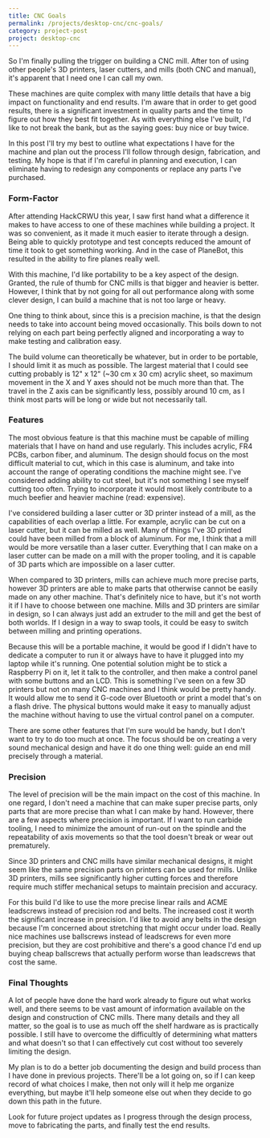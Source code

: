 ```yaml
---
title: CNC Goals
permalink: /projects/desktop-cnc/cnc-goals/
category: project-post
project: desktop-cnc
---
```


So I'm finally pulling the trigger on building a CNC mill. After ton of using other people's 3D printers, laser cutters, and mills (both CNC and manual), it's apparent that I need one I can call my own.

These machines are quite complex with many little details that have a big impact on functionality and end results. I'm aware that in order to get good results, there is a significant investment in quality parts and the time to figure out how they best fit together. As with everything else I've built, I'd like to not break the bank, but as the saying goes: buy nice or buy twice.

In this post I'll try my best to outline what expectations I have for the machine and plan out the process I'll follow through design, fabrication, and testing. My hope is that if I'm careful in planning and execution, I can eliminate having to redesign any components or replace any parts I've purchased.


### Form-Factor

After attending HackCRWU this year, I saw first hand what a difference it makes to have access to one of these machines while building a project. It was so convenient, as it made it much easier to iterate through a design. Being able to quickly prototype and test concepts reduced the amount of time it took to get something working. And in the case of PlaneBot, this resulted in the ability to fire planes really well.

With this machine, I'd like portability to be a key aspect of the design. Granted, the rule of thumb for CNC mills is that bigger and heavier is better. However, I think that by not going for all out performance along with some clever design, I can build a machine that is not too large or heavy.

One thing to think about, since this is a precision machine, is that the design needs to take into account being moved occasionally. This boils down to not relying on each part being perfectly aligned and incorporating a way to make testing and calibration easy.

The build volume can theoretically be whatever, but in order to be portable, I should limit it as much as possible. The largest material that I could see cutting probably is 12" x 12" (~30 cm x 30 cm) acrylic sheet, so maximum movement in the X and Y axes should not be much more than that. The travel in the Z axis can be significantly less, possibly around 10 cm, as I think most parts will be long or wide but not necessarily tall.

### Features

The most obvious feature is that this machine must be capable of milling materials that I have on hand and use regularly. This includes acrylic, FR4 PCBs, carbon fiber, and aluminum. The design should focus on the most difficult material to cut, which in this case is aluminum, and take into account the range of operating conditions the machine might see. I've considered adding ability to cut steel, but it's not something I see myself cutting too often. Trying to incorporate it would most likely contribute to a much beefier and heavier machine (read: expensive).

I've considered building a laser cutter or 3D printer instead of a mill, as the capabilities of each overlap a little. For example, acrylic can be cut on a laser cutter, but it can be milled as well. Many of things I've 3D printed could have been milled from a block of aluminum. For me, I think that a mill would be more versatile than a laser cutter. Everything that I can make on a laser cutter can be made on a mill with the proper tooling, and it is capable of 3D parts which are impossible on a laser cutter.

When compared to 3D printers, mills can achieve much more precise parts, however 3D printers are able to make parts that otherwise cannot be easily made on any other machine. That's definitely nice to have, but it's not worth it if I have to choose between one machine. Mills and 3D printers are similar in design, so I can always just add an extruder to the mill and get the best of both worlds. If I design in a way to swap tools, it could be easy to switch between milling and printing operations.

Because this will be a portable machine, it would be good if I didn't have to dedicate a computer to run it or always have to have it plugged into my laptop while it's running. One potential solution might be to stick a Raspberry Pi on it, let it talk to the controller, and then make a control panel with some buttons and an LCD. This is something I've seen on a few 3D printers but not on many CNC machines and I think would be pretty handy. It would allow me to send it G-code over Bluetooth or print a model that's on a flash drive. The physical buttons would make it easy to manually adjust the machine without having to use the virtual control panel on a computer.

There are some other features that I'm sure would be handy, but I don't want to try to do too much at once. The focus should be on creating a very sound mechanical design and have it do one thing well: guide an end mill precisely through a material.


### Precision

The level of precision will be the main impact on the cost of this machine. In one regard, I don't need a machine that can make super precise parts, only parts that are more precise than what I can make by hand. However, there are a few aspects where precision is important. If I want to run carbide tooling, I need to minimize the amount of run-out on the spindle and the repeatability of axis movements so that the tool doesn't break or wear out prematurely.

Since 3D printers and CNC mills have similar mechanical designs, it might seem like the same precision parts on printers can be used for mills. Unlike 3D printers, mills see significantly higher cutting forces and therefore require much stiffer mechanical setups to maintain precision and accuracy.

For this build I'd like to use the more precise linear rails and ACME leadscrews instead of precision rod and belts. The increased cost it worth the significant increase in precision. I'd like to avoid any belts in the design because I'm concerned about stretching that might occur under load. Really nice machines use ballscrews instead of leadscrews for even more precision, but they are cost prohibitive and there's a good chance I'd end up buying cheap ballscrews that actually perform worse than leadscrews that cost the same.


### Final Thoughts

A lot of people have done the hard work already to figure out what works well, and there seems to be vast amount of information available on the design and construction of CNC mills. There many details and they all matter, so the goal is to use as much off the shelf hardware as is practically possible. I still have to overcome the difficultly of determining what matters and what doesn't so that I can effectively cut cost without too severely limiting the design.

My plan is to do a better job documenting the design and build process than I have done in previous projects. There'll be a lot going on, so if I can keep record of what choices I make, then not only will it help me organize everything, but maybe it'll help someone else out when they decide to go down this path in the future.

Look for future project updates as I progress through the design process, move to fabricating the parts, and finally test the end results.
